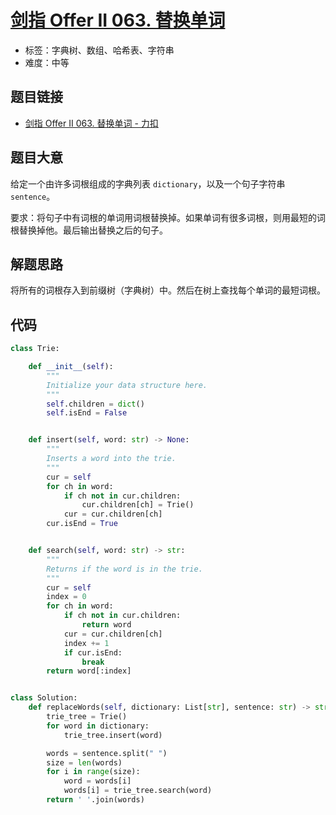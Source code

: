 # [剑指 Offer II 063. 替换单词](https://leetcode.cn/problems/UhWRSj/)

- 标签：字典树、数组、哈希表、字符串
- 难度：中等

## 题目链接

- [剑指 Offer II 063. 替换单词 - 力扣](https://leetcode.cn/problems/UhWRSj/)

## 题目大意

给定一个由许多词根组成的字典列表 `dictionary`，以及一个句子字符串 `sentence`。

要求：将句子中有词根的单词用词根替换掉。如果单词有很多词根，则用最短的词根替换掉他。最后输出替换之后的句子。

## 解题思路

将所有的词根存入到前缀树（字典树）中。然后在树上查找每个单词的最短词根。

## 代码

```python
class Trie:

    def __init__(self):
        """
        Initialize your data structure here.
        """
        self.children = dict()
        self.isEnd = False


    def insert(self, word: str) -> None:
        """
        Inserts a word into the trie.
        """
        cur = self
        for ch in word:
            if ch not in cur.children:
                cur.children[ch] = Trie()
            cur = cur.children[ch]
        cur.isEnd = True


    def search(self, word: str) -> str:
        """
        Returns if the word is in the trie.
        """
        cur = self
        index = 0
        for ch in word:
            if ch not in cur.children:
                return word
            cur = cur.children[ch]
            index += 1
            if cur.isEnd:
                break
        return word[:index]


class Solution:
    def replaceWords(self, dictionary: List[str], sentence: str) -> str:
        trie_tree = Trie()
        for word in dictionary:
            trie_tree.insert(word)

        words = sentence.split(" ")
        size = len(words)
        for i in range(size):
            word = words[i]
            words[i] = trie_tree.search(word)
        return ' '.join(words)
```


